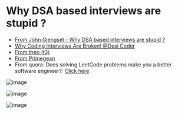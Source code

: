 # Why DSA based interviews are stupid ?

- [From John Gjengset - Why DSA based interviews are stupid ?](https://youtu.be/hmMbHB0zYrM?t=2880)
- [Why Coding Interviews Are Broken! @Desi Coder](https://youtu.be/eERQF8wRawE)
- [From theo (t3)](https://youtu.be/IH3Zcn2FL8E?t=5855)
- [From Primegean](https://www.youtube.com/watch?si=X1TFP2wtLGDVl48Z&v=GLiFSAxB-Es&feature=youtu.be)
- From quora:
Does solving LeetCode problems make you a better software engineer?: [Click here](https://www.quora.com/Does-solving-LeetCode-problems-make-you-a-better-software-engineer)

![image](https://github.com/sahilrajput03/sahilrajput03/assets/31458531/98c5881b-b669-4dbd-b608-8e608c964a04)

![image](https://github.com/sahilrajput03/sahilrajput03/assets/31458531/610836f6-30dd-420d-851e-6965ca2b5615)

![image](https://github.com/sahilrajput03/sahilrajput03/assets/31458531/2613406e-9290-4aaa-8609-90ef62092062)
